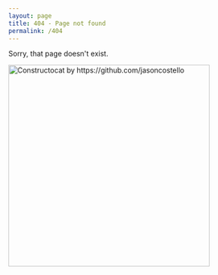 ```yaml
---
layout: page
title: 404 - Page not found
permalink: /404
---
```


Sorry, that page doesn't exist.

<img src="{{ site.baseurl }}/images/404.jpg" alt="Constructocat by https://github.com/jasoncostello" style="width: 400px;margin: auto;"/>

